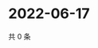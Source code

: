 # 2022-06-17

共 0 条

<!-- BEGIN WEIBO -->
<!-- 最后更新时间 Fri Jun 17 2022 02:19:57 GMT+0800 (China Standard Time) -->

<!-- END WEIBO -->
